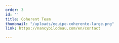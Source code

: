 ```yaml
---
order: 3
id: ''
title: Coherent Team
thumbnail: "/uploads/equipe-coherente-large.png"
link: https://nancybilodeau.com/en/contact

---
```

